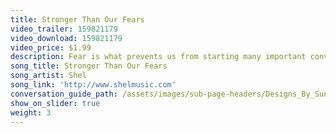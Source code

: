 ```yaml
---
title: Stronger Than Our Fears
video_trailer: 159821179
video_download: 159821179
video_price: $1.99
description: Fear is what prevents us from starting many important conversations.  Facing fear is the first step in launching the Videos That Matter Campaign.
song_title: Stronger Than Our Fears
song_artist: Shel
song_link: 'http://www.shelmusic.com'
conversation_guide_path: /assets/images/sub-page-headers/Designs_By_Sundown_View.jpg
show_on_slider: true
weight: 3
---
```



